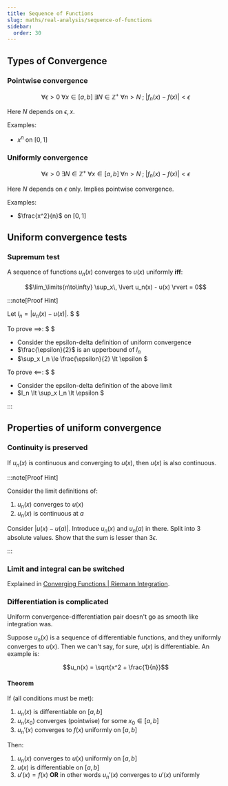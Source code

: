 ```yaml
---
title: Sequence of Functions
slug: maths/real-analysis/sequence-of-functions
sidebar:
  order: 30
---
```


## Types of Convergence

### Pointwise convergence

```math
\forall \epsilon \gt 0\;
\forall x\in [a,b]\;
\exists N \in \mathbb{Z^+}\;
\forall n > N\;;\;
\big|f_n(x)-f(x)\big| \lt \epsilon
```

Here $N$ depends on $\epsilon, x$.

Examples:

- $x^n$ on $[0,1]$

### Uniformly convergence

```math
\forall \epsilon \gt 0\;
\exists N \in \mathbb{Z^+}\;
\forall x\in [a,b]\;
\forall n > N\;;\;
\big|f_n(x)-f(x)\big| \lt \epsilon
```

Here $N$ depends on $\epsilon$ only. Implies pointwise convergence.

Examples:

- $\frac{x^2}{n}$ on $[0,1]$

## Uniform convergence tests

### Supremum test

A sequence of functions $u_n(x)$ converges to $u(x)$ uniformly **iff**:

```math
\lim_\limits{n\to\infty} \sup_x\, \lvert u_n(x) - u(x) \rvert = 0
```

:::note[Proof Hint]

Let $l_n=\lvert u_n(x)-u(x) \rvert$. $ $

To prove $\implies$: $ $

- Consider the epsilon-delta definition of uniform convergence
- $\frac{\epsilon}{2}$ is an upperbound of $l_n$
- $\sup_x l_n \le \frac{\epsilon}{2} \lt \epsilon $

To prove $\impliedby$: $ $

- Consider the epsilon-delta definition of the above limit
- $l_n \lt \sup_x l_n \lt \epsilon $

:::

## Properties of uniform convergence

### Continuity is preserved

If $u_n(x)$ is continuous and converging to $u(x)$, then $u(x)$ is also
continuous.

:::note[Proof Hint]

Consider the limit definitions of:

1. $u_n(x)$ converges to $u(x)$
2. $u_n(x)$ is continuous at $a$

Consider $\lvert u(x)-u(a)\rvert$. Introduce $u_n(x)$ and $u_n(a)$ in there.
Split into 3 absolute values. Show that the sum is lesser than $3\epsilon$.

:::

### Limit and integral can be switched

Explained in
[Converging Functions | Riemann Integration](/maths/riemann-integration/converging-functions/).

### Differentiation is complicated

Uniform convergence-differentiation pair doesn't go as smooth like integration
was.

Suppose $u_n(x)$ is a sequence of differentiable functions, and they uniformly
converges to $u(x)$. Then we can't say, for sure, $u(x)$ is differentiable. An
example is:

```math
u_n(x) = \sqrt{x^2 + \frac{1}{n}}
```

#### Theorem

If (all conditions must be met):

1. $u_n(x)$ is differentiable on $[a,b]$
2. $u_n(x_0)$ converges (pointwise) for some $x_0 \in [a,b]$
3. $u_n'(x)$ converges to $f(x)$ uniformly on $[a,b]$

Then:

1. $u_n(x)$ converges to $u(x)$ uniformly on $[a,b]$
2. $u(x)$ is differentiable on $[a,b]$
3. $u'(x)=f(x)$ **OR** in other words $u_n'(x)$ converges to $u'(x)$ uniformly
